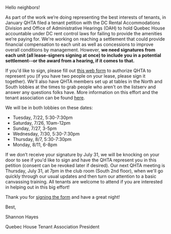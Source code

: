 Hello neighbors!

 
As part of the work we’re doing representing the best interests of tenants, in January QHTA filed a tenant petition with the DC Rental Accommodations Division and Office of Administrative Hearings (OAH) to hold Quebec House accountable under DC rent control laws for failing to provide the amenities we’re paying for. We're working on reaching a settlement that could provide financial compensation to each unit as well as concessions to improve overall conditions by management. However, **we need signatures from each unit (all lease-signers signing at once) to include you in a potential settlement--or the award from a hearing, if it comes to that.**


If you'd like to sign, please fill out [this web form](https://forms.gle/PmpsvXM5BoxfqXyD7) to authorize QHTA to represent you (if you have two people on your lease, please sign it together). We'll also have QHTA members set up at tables in the North and South lobbies at the times to grab people who aren't on the listserv and answer any questions folks have. More information on this effort and the tenant association can be found [here](https://docs.google.com/document/d/1ym3OQW58O6hMfJxn5pK19FYt9udOFwhJri4M3EJh60c/edit?usp=sharing).


We will be in both lobbies on these dates:
- Tuesday, 7/22, 5:30-7:30pm
- Saturday, 7/26, 10am-12pm
- Sunday, 7/27, 3-5pm
- Wednesday, 7/30, 5:30-7:30pm
- Thursday, 8/7, 5:30-7:30pm
- Monday, 8/11, 6-8pm
  
 
If we don’t receive your signature by July 31, we will be knocking on your door to see if you'd like to sign and have the QHTA represent you in this petition (consent can be revoked later if desired). Our next QHTA meeting is Thursday, July 31, at 7pm in the club room (South 2nd floor), when we'll go quickly through our usual updates and then turn our attention to a basic canvassing training. All tenants are welcome to attend if you are interested in helping out in this big effort! 
 
Thank you for [signing the form](https://forms.gle/PmpsvXM5BoxfqXyD7) and have a great night!
 
Best,

Shannon Hayes

Quebec House Tenant Association President
